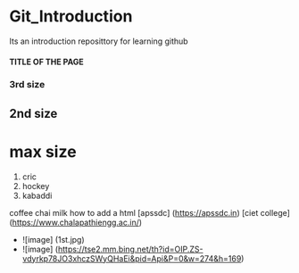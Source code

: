 # Git_Introduction
Its an introduction reposittory for learning github

#### TITLE OF THE PAGE
### 3rd size
## 2nd size
# max size


1. cric
2. hockey
3. kabaddi


 coffee
 chai
 milk
how to add a html [apssdc] (https://apssdc.in)
[ciet college] (https://www.chalapathiengg.ac.in/)

- ![image] (1st.jpg)
- ![image] (https://tse2.mm.bing.net/th?id=OIP.ZS-vdyrkp78JO3xhczSWyQHaEi&pid=Api&P=0&w=274&h=169)

